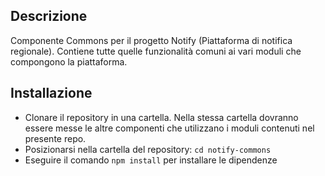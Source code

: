 ## Descrizione

Componente Commons per il progetto Notify (Piattaforma di notifica regionale). Contiene tutte quelle funzionalità comuni ai vari moduli che compongono la piattaforma.

## Installazione

* Clonare il repository in una cartella. Nella stessa cartella dovranno essere messe le altre componenti che utilizzano i moduli contenuti nel presente repo.
* Posizionarsi nella cartella del repository: `cd notify-commons`
* Eseguire il comando `npm install` per installare le dipendenze
